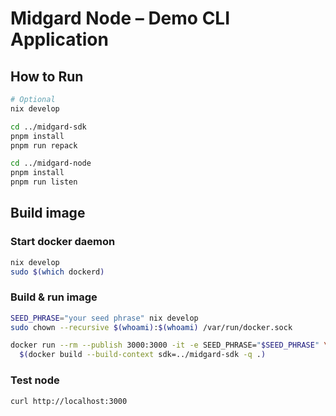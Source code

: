 # Midgard Node – Demo CLI Application

## How to Run

```sh
# Optional
nix develop

cd ../midgard-sdk
pnpm install
pnpm run repack

cd ../midgard-node
pnpm install
pnpm run listen
```

## Build image

### Start docker daemon

```sh
nix develop
sudo $(which dockerd)
```

### Build & run image

```sh
SEED_PHRASE="your seed phrase" nix develop
sudo chown --recursive $(whoami):$(whoami) /var/run/docker.sock

docker run --rm --publish 3000:3000 -it -e SEED_PHRASE="$SEED_PHRASE" \
  $(docker build --build-context sdk=../midgard-sdk -q .)
```

### Test node

```sh
curl http://localhost:3000
```
